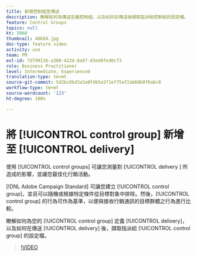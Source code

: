 ```yaml
---
title: 新增控制組至傳送
description: 瞭解如何為傳送定義控制組，以及如何在傳送後擷取指派給控制組的設定檔。
feature: Control Groups
topics: null
kt: 5060
thumbnail: 40684.jpg
doc-type: feature video
activity: use
team: PM
exl-id: 7d799136-a308-422d-8a97-d3ed8fed0c73
role: Business Practitioner
level: Intermediate, Experienced
translation-type: tm+mt
source-git-commit: 5d2bc8bd3a3a0fdb5e2f1ef75af2ab60b8f6abc8
workflow-type: tm+mt
source-wordcount: '123'
ht-degree: 100%

---
```


# 將 [!UICONTROL control group] 新增至 [!UICONTROL delivery]

使用 [!UICONTROL control groups] 可讓您測量對 [!UICONTROL delivery ] 所造成的影響，並讓您最佳化行銷活動。

[!DNL Adobe Campaign Standard] 可讓您建立 [!UICONTROL control group]，並且可以隨機或根據特定條件從目標對象中排除。然後，[!UICONTROL control group] 的行為可作為基準，以便與接收行銷通訊的目標群體之行為進行比較。

瞭解如何為您的 [!UICONTROL control group] 定義 [!UICONTROL delivery]，以及如何在傳送 [!UICONTROL delivery] 後，擷取指派給 [!UICONTROL control group] 的設定檔。

>[!VIDEO](https://video.tv.adobe.com/v/40684?quality=12)
